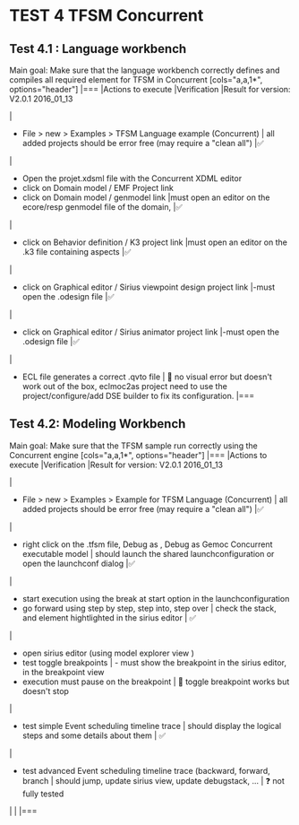 # TEST 4 TFSM Concurrent

## Test 4.1 : Language workbench
Main goal: Make sure that the language workbench correctly defines and compiles all required element for TFSM in Concurrent
[cols="a,a,1*", options="header"]
|===
|Actions to execute
|Verification
|Result for version: V2.0.1 2016_01_13

|
- File > new > Examples > TFSM Language example (Concurrent)
| all added projects should be error free (may require a "clean all")
|:white_check_mark:

|
- Open the projet.xdsml file with the Concurrent XDML editor
- click on Domain model / EMF Project link
- click on Domain model / genmodel link
|must open an editor on the ecore/resp genmodel file of the domain, 
|:white_check_mark:

|
- click on Behavior definition / K3 project link
|must open an editor on the .k3 file containing aspects
|:white_check_mark:

|
- click on Graphical editor / Sirius viewpoint design project link
|-must open the .odesign file
|:white_check_mark:

|
- click on Graphical editor / Sirius animator project link
|-must open the .odesign file
|:white_check_mark:


|
- ECL file generates a correct .qvto file
| :large_orange_diamond: no visual error but doesn't work out of the box, eclmoc2as project need to use the project/configure/add DSE builder to fix its configuration.
|===



## Test 4.2: Modeling Workbench
Main goal: Make sure that the TFSM sample run correctly using the Concurrent engine
[cols="a,a,1*", options="header"]
|===
|Actions to execute
|Verification
|Result for version: V2.0.1 2016_01_13

|
- File > new > Examples > Example for TFSM Language (Concurrent)
| all added projects should be error free (may require a "clean all")
|:white_check_mark:

|
- right click on the .tfsm file, Debug as , Debug as Gemoc Concurrent executable model
| should launch the shared launchconfiguration or open the launchconf dialog
|:white_check_mark:

|
- start execution using the break at start option in the launchconfiguration
- go forward using step by step, step into, step over
| check the stack, and element hightlighted in the sirius editor
| :white_check_mark:

|
- open sirius editor (using model explorer view )
- test toggle breakpoints
| - must show the breakpoint in the sirius editor, in the breakpoint view
- execution must pause on the breakpoint
| :red_circle: toggle breakpoint works but doesn't stop 

|
- test simple Event scheduling timeline trace
| should display the logical steps and some details about them
| :white_check_mark:


|
- test advanced Event scheduling timeline trace (backward, forward, branch 
| should jump, update sirius view, update debugstack, ...
| :question: not fully tested

|
|
|===
